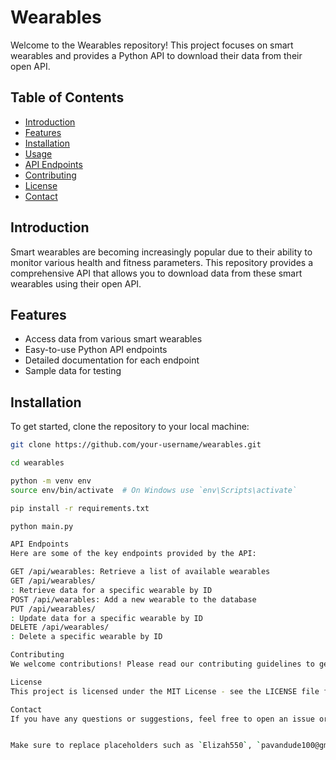 # Wearables

Welcome to the Wearables repository! This project focuses on smart wearables and provides a Python API to download their data from their open API.

## Table of Contents

- [Introduction](#introduction)
- [Features](#features)
- [Installation](#installation)
- [Usage](#usage)
- [API Endpoints](#api-endpoints)
- [Contributing](#contributing)
- [License](#license)
- [Contact](#contact)

## Introduction

Smart wearables are becoming increasingly popular due to their ability to monitor various health and fitness parameters. This repository provides a comprehensive API that allows you to download data from these smart wearables using their open API.

## Features

- Access data from various smart wearables
- Easy-to-use Python API endpoints
- Detailed documentation for each endpoint
- Sample data for testing

## Installation

To get started, clone the repository to your local machine:

```bash
git clone https://github.com/your-username/wearables.git

cd wearables

python -m venv env
source env/bin/activate  # On Windows use `env\Scripts\activate`

pip install -r requirements.txt

python main.py

API Endpoints
Here are some of the key endpoints provided by the API:

GET /api/wearables: Retrieve a list of available wearables
GET /api/wearables/
: Retrieve data for a specific wearable by ID
POST /api/wearables: Add a new wearable to the database
PUT /api/wearables/
: Update data for a specific wearable by ID
DELETE /api/wearables/
: Delete a specific wearable by ID

Contributing
We welcome contributions! Please read our contributing guidelines to get started.

License
This project is licensed under the MIT License - see the LICENSE file for details.

Contact
If you have any questions or suggestions, feel free to open an issue or contact us at pavandude100@gmail.com.


Make sure to replace placeholders such as `Elizah550`, `pavandude100@gmail.com`, and `https://github.com/your-username` with your actual GitHub username and email. Adjust the API endpoint links according to your actual server configuration.
